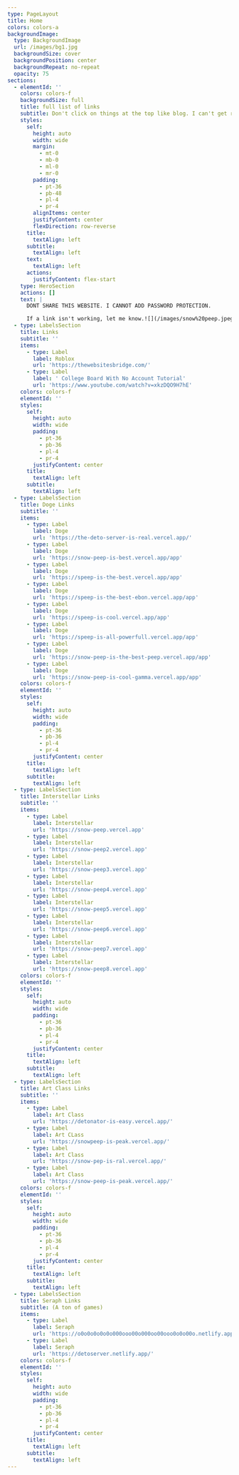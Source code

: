 ```yaml
---
type: PageLayout
title: Home
colors: colors-a
backgroundImage:
  type: BackgroundImage
  url: /images/bg1.jpg
  backgroundSize: cover
  backgroundPosition: center
  backgroundRepeat: no-repeat
  opacity: 75
sections:
  - elementId: ''
    colors: colors-f
    backgroundSize: full
    title: full list of links
    subtitle: Don't click on things at the top like blog. I can't get rid of them.
    styles:
      self:
        height: auto
        width: wide
        margin:
          - mt-0
          - mb-0
          - ml-0
          - mr-0
        padding:
          - pt-36
          - pb-48
          - pl-4
          - pr-4
        alignItems: center
        justifyContent: center
        flexDirection: row-reverse
      title:
        textAlign: left
      subtitle:
        textAlign: left
      text:
        textAlign: left
      actions:
        justifyContent: flex-start
    type: HeroSection
    actions: []
    text: |
      DONT SHARE THIS WEBSITE. I CANNOT ADD PASSWORD PROTECTION.

      If a link isn't working, let me know.![](/images/snow%20peep.jpeg)
  - type: LabelsSection
    title: Links
    subtitle: ''
    items:
      - type: Label
        label: Roblox
        url: 'https://thewebsitesbridge.com/'
      - type: Label
        label: ' College Board With No Account Tutorial'
        url: 'https://www.youtube.com/watch?v=xkzDQO9H7hE'
    colors: colors-f
    elementId: ''
    styles:
      self:
        height: auto
        width: wide
        padding:
          - pt-36
          - pb-36
          - pl-4
          - pr-4
        justifyContent: center
      title:
        textAlign: left
      subtitle:
        textAlign: left
  - type: LabelsSection
    title: Doge Links
    subtitle: ''
    items:
      - type: Label
        label: Doge
        url: 'https://the-deto-server-is-real.vercel.app/'
      - type: Label
        label: Doge
        url: 'https://snow-peep-is-best.vercel.app/app'
      - type: Label
        label: Doge
        url: 'https://speep-is-the-best.vercel.app/app'
      - type: Label
        label: Doge
        url: 'https://speep-is-the-best-ebon.vercel.app/app'
      - type: Label
        label: Doge
        url: 'https://speep-is-cool.vercel.app/app'
      - type: Label
        label: Doge
        url: 'https://speep-is-all-powerfull.vercel.app/app'
      - type: Label
        label: Doge
        url: 'https://snow-peep-is-the-best-peep.vercel.app/app'
      - type: Label
        label: Doge
        url: 'https://snow-peep-is-cool-gamma.vercel.app/app'
    colors: colors-f
    elementId: ''
    styles:
      self:
        height: auto
        width: wide
        padding:
          - pt-36
          - pb-36
          - pl-4
          - pr-4
        justifyContent: center
      title:
        textAlign: left
      subtitle:
        textAlign: left
  - type: LabelsSection
    title: Interstellar Links
    subtitle: ''
    items:
      - type: Label
        label: Interstellar
        url: 'https://snow-peep.vercel.app'
      - type: Label
        label: Interstellar
        url: 'https://snow-peep2.vercel.app'
      - type: Label
        label: Interstellar
        url: 'https://snow-peep3.vercel.app'
      - type: Label
        label: Interstellar
        url: 'https://snow-peep4.vercel.app'
      - type: Label
        label: Interstellar
        url: 'https://snow-peep5.vercel.app'
      - type: Label
        label: Interstellar
        url: 'https://snow-peep6.vercel.app'
      - type: Label
        label: Interstellar
        url: 'https://snow-peep7.vercel.app'
      - type: Label
        label: Interstellar
        url: 'https://snow-peep8.vercel.app'
    colors: colors-f
    elementId: ''
    styles:
      self:
        height: auto
        width: wide
        padding:
          - pt-36
          - pb-36
          - pl-4
          - pr-4
        justifyContent: center
      title:
        textAlign: left
      subtitle:
        textAlign: left
  - type: LabelsSection
    title: Art Class Links
    subtitle: ''
    items:
      - type: Label
        label: Art Class
        url: 'https://detonator-is-easy.vercel.app/'
      - type: Label
        label: Art CLass
        url: 'https://snowpeep-is-peak.vercel.app/'
      - type: Label
        label: Art Class
        url: 'https://snow-pep-is-ral.vercel.app/'
      - type: Label
        label: Art Class
        url: 'https://snow-peep-is-peak.vercel.app/'
    colors: colors-f
    elementId: ''
    styles:
      self:
        height: auto
        width: wide
        padding:
          - pt-36
          - pb-36
          - pl-4
          - pr-4
        justifyContent: center
      title:
        textAlign: left
      subtitle:
        textAlign: left
  - type: LabelsSection
    title: Seraph Links
    subtitle: (A ton of games)
    items:
      - type: Label
        label: Seraph
        url: 'https://o0o0o0o0o0o000ooo00o000oo00ooo0o0o00o.netlify.app/'
      - type: Label
        label: Seraph
        url: 'https://detoserver.netlify.app/'
    colors: colors-f
    elementId: ''
    styles:
      self:
        height: auto
        width: wide
        padding:
          - pt-36
          - pb-36
          - pl-4
          - pr-4
        justifyContent: center
      title:
        textAlign: left
      subtitle:
        textAlign: left
---
```

